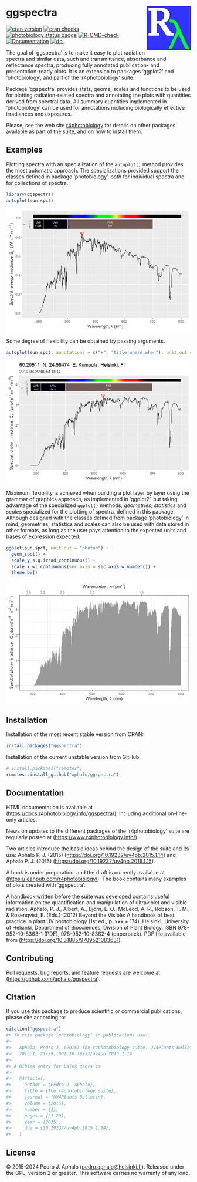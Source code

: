 
<!-- README.md is generated from README.Rmd. Please edit that file -->

# ggspectra <img src="man/figures/logo.png" align="right" width="120" />

[![cran
version](https://www.r-pkg.org/badges/version-last-release/ggspectra)](https://cran.r-project.org/package=ggspectra)
[![cran
checks](https://badges.cranchecks.info/worst/ggspectra.svg)](https://cran.r-project.org/web/checks/check_results_ggspectra.html)
[![photobiology status
badge](https://aphalo.r-universe.dev/badges/ggspectra)](https://aphalo.r-universe.dev/ggspectra)
[![R-CMD-check](https://github.com/aphalo/ggspectra/workflows/R-CMD-check/badge.svg)](https://github.com/aphalo/ggspectra/actions)
[![Documentation](https://img.shields.io/badge/documentation-ggspectra-informational.svg)](https://docs.r4photobiology.info/ggspectra/)
[![doi](https://img.shields.io/badge/doi-10.32614/CRAN.package.ggspectra-blue.svg)](https://doi.org/10.32614/CRAN.package.ggspectra)

The goal of ‘ggspectra’ is to make it easy to plot radiation spectra and
similar data, such and transmittance, absorbance and reflectance
spectra, producing fully annotated publication- and presentation-ready
plots. It is an extension to packages ‘ggplot2’ and ‘photobiology’, and
part of the ‘r4photobiology’ suite.

Package ‘ggspectra’ provides stats, geoms, scales and functions to be
used for plotting radiation-related spectra and annotating the plots
with quantities derived from spectral data. All summary quantities
implemented in ‘photobiology’ can be used for annotations including
biologically effective irradiances and exposures.

Please, see the web site
[r4photobiology](https://www.r4photobiology.info) for details on other
packages available as part of the suite, and on how to install them.

## Examples

Plotting spectra with an specialization of the `autoplot()` method
provides the most automatic approach. The specializations provided
support the classes defined in package ‘photobiology’, both for
individual spectra and for collections of spectra.

``` r
library(ggspectra)
autoplot(sun.spct)
```

![](man/figures/README-example0-1.png)<!-- -->

Some degree of flexibility can be obtained by passing arguments.

``` r
autoplot(sun.spct, annotations = c("+", "title:where:when"), unit.out = "photon")
```

![](man/figures/README-example1-1.png)<!-- -->

Maximum flexibility is achieved when building a plot layer by layer
using the grammar of graphics approach, as implemented in ‘ggplot2’, but
taking advantage of the specialized `ggplot()` methods, *geometries*,
*statistics* and *scales* specialized for the plotting of spectra,
defined in this package. Although designed with the classes defined from
package ‘photobiology’ in mind, geometries, statistics and scales can
also be used with data stored in other formats, as long as the user pays
attention to the expected units and bases of expression expected.

``` r
ggplot(sun.spct, unit.out = "photon") +
  geom_spct() +
  scale_y_s.q.irrad_continuous() +
  scale_x_wl_continuous(sec.axis = sec_axis_w_number()) +
  theme_bw()
```

![](man/figures/README-example2-1.png)<!-- -->

## Installation

Installation of the most recent stable version from CRAN:

``` r
install.packages("ggspectra")
```

Installation of the current unstable version from GitHub:

``` r
# install.packages("remotes")
remotes::install_github("aphalo/ggspectra")
```

## Documentation

HTML documentation is available at
(<https://docs.r4photobiology.info/ggspectra/>), including additional
on-line-only articles.

News on updates to the different packages of the ‘r4photobiology’ suite
are regularly posted at (<https://www.r4photobiology.info/>).

Two articles introduce the basic ideas behind the design of the suite
and its use: Aphalo P. J. (2015)
(<https://doi.org/10.19232/uv4pb.2015.1.14>) and Aphalo P. J. (2016)
(<https://doi.org/10.19232/uv4pb.2016.1.15>).

A book is under preparation, and the draft is currently available at
(<https://leanpub.com/r4photobiology/>). The book contains many examples
of plots created with ‘ggspectra’.

A handbook written before the suite was developed contains useful
information on the quantification and manipulation of ultraviolet and
visible radiation: Aphalo, P. J., Albert, A., Björn, L. O., McLeod, A.
R., Robson, T. M., & Rosenqvist, E. (Eds.) (2012) Beyond the Visible: A
handbook of best practice in plant UV photobiology (1st ed., p. xxx +
174). Helsinki: University of Helsinki, Department of Biosciences,
Division of Plant Biology. ISBN 978-952-10-8363-1 (PDF),
978-952-10-8362-4 (paperback). PDF file available from
(<https://doi.org/10.31885/9789521083631>).

## Contributing

Pull requests, bug reports, and feature requests are welcome at
(<https://github.com/aphalo/ggspectra>).

## Citation

If you use this package to produce scientific or commercial
publications, please cite according to:

``` r
citation("ggspectra")
#> To cite package ‘photobiology’ in publications use:
#> 
#>   Aphalo, Pedro J. (2015) The r4photobiology suite. UV4Plants Bulletin,
#>   2015:1, 21-29. DOI:10.19232/uv4pb.2015.1.14
#> 
#> A BibTeX entry for LaTeX users is
#> 
#>   @Article{,
#>     author = {Pedro J. Aphalo},
#>     title = {The r4photobiology suite},
#>     journal = {UV4Plants Bulletin},
#>     volume = {2015},
#>     number = {1},
#>     pages = {21-29},
#>     year = {2015},
#>     doi = {10.19232/uv4pb.2015.1.14},
#>   }
```

## License

© 2015-2024 Pedro J. Aphalo (<pedro.aphalo@helsinki.fi>). Released under
the GPL, version 2 or greater. This software carries no warranty of any
kind.
